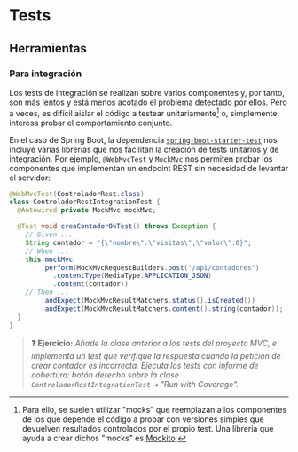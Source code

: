# Tests

## Herramientas

### Para integración

Los tests de integración se realizan sobre varios componentes y, por tanto, son más lentos y está menos acotado el problema detectado por ellos. Pero a veces, es difícil aislar el código a testear unitariamente[^1] o, simplemente, interesa probar el comportamiento conjunto.

En el caso de Spring Boot, la dependencia [`spring-boot-starter-test`](https://docs.spring.io/spring-boot/docs/1.5.7.RELEASE/reference/html/boot-features-testing.html) nos incluye varias librerías que nos facilitan la creación de tests unitarios y de integración. Por ejemplo, `@WebMvcTest` y `MockMvc` nos permiten probar los componentes que implementan un endpoint REST sin necesidad de levantar el servidor:

```java
@WebMvcTest(ControladorRest.class)
class ControladorRestIntegrationTest {
  @Autowired private MockMvc mockMvc;

  @Test void creaContadorOkTest() throws Exception {
    // Given ...
    String contador = "{\"nombre\":\"visitas\",\"valor\":0}";
    // When ...
    this.mockMvc
        .perform(MockMvcRequestBuilders.post("/api/contadores")
           .contentType(MediaType.APPLICATION_JSON)
           .content(contador))
    // Then ...
        .andExpect(MockMvcResultMatchers.status().isCreated())
        .andExpect(MockMvcResultMatchers.content().string(contador));
  }
}
```

> **❓ Ejercicio:** _Añade la clase anterior a los tests del proyecto MVC, e implementa un test que verifique la respuesta cuando la petición de crear contador es incorrecta. Ejecuta los tests con informe de cobertura: botón derecho sobre la clase `ControladorRestIntegrationTest` `➜` "Run with Coverage"._

[^1]: Para ello, se suelen utilizar "mocks" que reemplazan a los componentes de los que depende el código a probar con versiones simples que devuelven resultados controlados por el propio test. Una librería que ayuda a crear dichos "mocks" es [Mockito](https://site.mockito.org/).